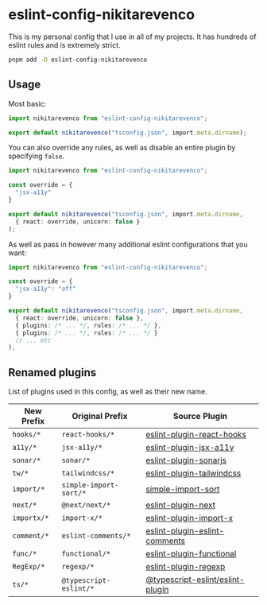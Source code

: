 # eslint-config-nikitarevenco

This is my personal config that I use in all of my projects. It has hundreds of eslint rules and is extremely strict.

```sh
pnpm add -D eslint-config-nikitarevenco
```

## Usage

Most basic:

```ts
import nikitarevenco from "eslint-config-nikitarevenco";

export default nikitarevenco("tsconfig.json", import.meta.dirname);
```

You can also override any rules, as well as disable an entire plugin by specifying `false`.

```ts
import nikitarevenco from "eslint-config-nikitarevenco";

const override = {
  "jsx-a11y"
}

export default nikitarevenco("tsconfig.json", import.meta.dirname,
  { react: override, unicorn: false }
);
```

As well as pass in however many additional eslint configurations that you want:

```ts
import nikitarevenco from "eslint-config-nikitarevenco";

const override = {
  "jsx-a11y": "off"
}

export default nikitarevenco("tsconfig.json", import.meta.dirname,
  { react: override, unicorn: false },
  { plugins: /* ... */, rules: /* ... */ },
  { plugins: /* ... */, rules: /* ... */ }
  // ... etc
);
```

## Renamed plugins

List of plugins used in this config, as well as their new name.

| New Prefix  | Original Prefix        | Source Plugin                                                                                               |
| ----------- | ---------------------- | ----------------------------------------------------------------------------------------------------------- |
| `hooks/*`   | `react-hooks/*`        | [eslint-plugin-react-hooks](https://github.com/facebook/react/tree/main/packages/eslint-plugin-react-hooks) |
| `a11y/*`    | `jsx-a11y/*`           | [eslint-plugin-jsx-a11y](https://github.com/jsx-eslint/eslint-plugin-jsx-a11y)                              |
| `sonar/*`   | `sonar/*`              | [eslint-plugin-sonarjs](https://github.com/SonarSource/eslint-plugin-sonarjs)                               |
| `tw/*`      | `tailwindcss/*`        | [eslint-plugin-tailwindcss](https://github.com/tailwindlabs/eslint-plugin-tailwindcss)                      |
| `import/*`  | `simple-import-sort/*` | [simple-import-sort](https://github.com/lydell/eslint-plugin-simple-import-sort)                            |
| `next/*`    | `@next/next/*`         | [eslint-plugin-next](https://github.com/nextjs/eslint-plugin-next)                                          |
| `importx/*` | `import-x/*`           | [eslint-plugin-import-x](https://github.com/import-x/eslint-plugin-import-x)                                |
| `comment/*` | `eslint-comments/*`    | [eslint-plugin-eslint-comments](https://github.com/mysticatea/eslint-plugin-eslint-comments)                |
| `func/*`    | `functional/*`         | [eslint-plugin-functional](https://github.com/functional/eslint-plugin-functional)                          |
| `RegExp/*`  | `regexp/*`             | [eslint-plugin-regexp](https://github.com/swigg/eslint-plugin-regexp)                                       |
| `ts/*`      | `@typescript-eslint/*` | [@typescript-eslint/eslint-plugin](https://github.com/typescript-eslint/typescript-eslint)                  |
